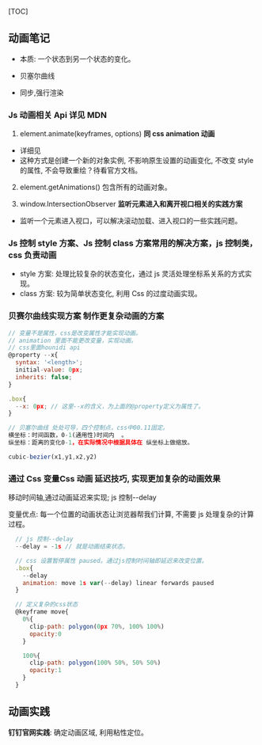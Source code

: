[TOC]

## 动画笔记

- 本质: 一个状态到另一个状态的变化。

- 贝塞尔曲线
- 同步,强行渲染

### Js 动画相关 Api 详见 MDN

1. element.animate(keyframes, options) **同 css animation 动画**

- 详细见
- 这种方式是创建一个新的对象实例, 不影响原生设置的动画变化, 不改变 style 的属性, 不会导致重绘？待看官方文档。

2. element.getAnimations() 包含所有的动画对象。

3. window.IntersectionObserver **监听元素进入和离开视口相关的实践方案**

- 监听一个元素进入视口，可以解决滚动加载、进入视口的一些实践问题。

### Js 控制 style 方案、Js 控制 class 方案**常用的解决方案，js 控制类，css 负责动画**

- style 方案: 处理比较复杂的状态变化，通过 js 灵活处理坐标系关系的方式实现。
- class 方案: 较为简单状态变化, 利用 Css 的过度动画实现。

### 贝赛尔曲线实现方案 **制作更复杂动画的方案**

```js
// 变量不是属性，css是改变属性才能实现动画。
// animation 里面不能更改变量，实现动画。
// css里面hounidi api
@property --x{
  syntax: '<length>';
  initial-value: 0px;
  inherits: false;
}

.box{
  --x: 0px; // 这里--x的含义，为上面的@property定义为属性了。
}

// 贝塞尔曲线 处处可导，四个控制点，css中00.11固定。
横坐标：时间函数，0-1(通用性)时间内  。
纵坐标：距离的变化0-1，在实际情况中根据具体在 纵坐标上做缩放。

cubic-bezier(x1,y1,x2,y2)

```

### 通过 Css 变量**Css 动画 延迟技巧, 实现更加复杂的动画效果**

移动时间轴,通过动画延迟来实现; js 控制--delay

变量优点: 每一个位置的动画状态让浏览器帮我们计算, 不需要 js 处理复杂的计算过程。

```js
  // js 控制--delay
  --delay = -1s // 就是动画结束状态。

  // css 设置暂停属性 paused。通过js控制时间轴即延迟来改变位置。
  .box{
    --delay
    animation: move 1s var(--delay) linear forwards paused
  }

  // 定义复杂的css状态
  @keyframe move{
    0%{
      clip-path: polygon(0px 70%, 100% 100%)
      opacity:0
    }

    100%{
      clip-path: polygon(100% 50%, 50% 50%)
      opacity:1
    }
  }

```

## 动画实践

**钉钉官网实践**: 确定动画区域, 利用粘性定位。
